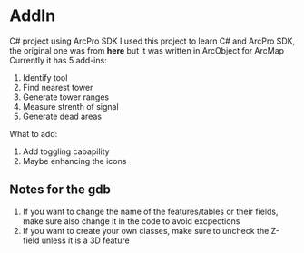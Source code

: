 # AddIn
C# project using ArcPro SDK
I used this project to learn C# and ArcPro SDK, the original one was from **here** but it was written in ArcObject for ArcMap
Currently it has 5 add-ins:
1. Identify tool
2. Find nearest tower
3. Generate tower ranges
4. Measure strenth of signal
5. Generate dead areas

What to add:
1. Add toggling cabapility
2. Maybe enhancing the icons

## Notes for the gdb
1. If you want to change the name of the features/tables or their fields, make sure also change it in the code to avoid excpections
2. If you want to create your own classes, make sure to uncheck the Z-field unless it is a 3D feature
